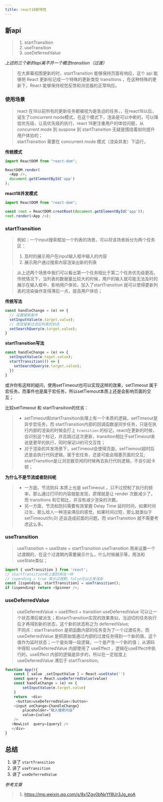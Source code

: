 ```yaml
---
title: react18新特性
---
```


## 新api
> 1. startTransition
> 2. useTransition
> 3. useDeferredValue

*上述的三个新的api离不开一个概念transition（过渡）*

> 在大屏幕视图更新的时，startTransition 能够保持页面有响应，这个 api 能够把 React 更新标记成一个特殊的更新类型 transitions ，在这种特殊的更新下，React 能够保持视觉反馈和浏览器的正常响应。

### 使用场景
> react 在18以前所有的更新任务都被视为是急迫的任务，，在react18以后，诞生了concurrent mode模式，在这个模式下，渲染是可以中断的，可以降低优先级，让高优先级的执行，react 18更注重用户的体验问题，从concurrent mode 到 suspone 到 startTransition 无疑是围绕着如何提升用户体验的；    
> startTransition 需要在 concurrent mode 模式（渲染并发）下运行，

**传统模式**
```javascript
import ReactDOM from "react-dom";

ReactDOM.render(
  <App />,
  document.getElementById('app')
);
```
**react18并发模式**
```javascript
import ReactDOM from "react-dom";

const root = ReactDOM.creatRoot(document.getElementById('app'));
root.render(<App />);
```

### startTransition
> 例如：一个input搜索框加一个列表的场景，可以将该场景拆分为两个任务区：   
> 1. 及时的展示用户在input输入框中输入的内容
> 2. 展示用户通过搜索内容渲染出新的列表

> 从上述两个场景中我们可以看出第一个任务相比于第二个任务优先级更高，传统情况下，当列表的数据量比较大的时候，用户的输入就可能无法及时的展示在输入框中，影响用户体验，加入了startTransition 就可以使得更新列表的渲染操作变得滞后一点，提高用户体验；

**传统写法**
```javascript
const handleChange = (e) => {
  // 设置搜索条件
  setInputValue(e.target.value);
  // 改变搜索过滤后列表的状态
  setSearchQuery(e.target.value);
}
```

**startTransition写法**
```javascript
const handleChange = (e) => {
  setInputValue(e.taget.value);
  startTransition(() => {
    setSearchQuery(e.target.value);
  })
}
```
或许你有这样的疑问，使用setTimeout也可以实现这样的效果，setTimeout 属于宏任务，而事件也是属于宏任务，所以setTiemout本质上还是会影响页面的交互；

比较setTimeout 和 startTransition的优劣：
> - setTimeout和startTransition处理上有一个本质的逻辑，setTimeout是异步宏任务，而 startTransition内部的回调函数是同步任务，只是在执行内部的渲染的时候会打上 `transition` 的标记，react在更新的时候，会识别这个标记，并且跳过这次更新，transition相比于setTimeout来说是更早的执行，同时保证UI的可交互性；
> - 对于渲染的并发场景下，setTimeout会使得页面，setTiemout超时后还是会执行代码逻辑，属于宏任务，还是可能会阻塞页面的交互; startTransition是让浏览器空闲的时候再去执行代码逻辑，不会引起卡顿；

**为什么不是节流或者防抖呢**
> - 一方面，节流防抖 本质上也是 setTimeout ，只不过控制了执行的频率，那么通过打印的内容就能发现，原理就是让 render 次数减少了。而 transitions 和它相比，并没有减少渲染的次数。
> - 另一方面，节流和防抖需要有效掌握 Delay Time 延时时间，如果时间过长，那么给人一种渲染滞后的感觉，如果时间过短，那么就类似于 setTimeout(fn,0) 还会造成前面的问题。而 startTransition 就不需要考虑这么多。

### useTransition
> useTransition = useState + startTransition
> useTransition 用来设置一个过渡期的，在这个过渡期内需要展示什么，什么时候展示等，用法和 useState类似；
```javascript
import { useTransition } from 'react';
// startTransition和上面的用法一样
// ispending = true 表示过渡期，false可以正常渲染
const [ispending, startTransition] = useTransition();
if (ispending) return <Spinner />;
```

### useDeferredValue
> useDeferredValue = useEffect + transition
> useDeferredValue 可以让一个状态滞后被派生；和startTransition实现的效果类似，当迫切的任务执行后才再得到新的状态，这个新的状态称之为 deferredValue;   
> 不同点：startTransition 是把函数内部的任务变为了一个过渡任务，而 useDeferredValue 是把原始值通过内部的过渡任务得到一个新的值，这个值作为延时状态；一个是处理一段逻辑，一个是产生一个新的值；
> 从源码中得知 useDeferredValue 内部使用了 useEffect ，逻辑在useEffect中执行的，useEffect 内部的逻辑是异步的，所以在一定程度上 useDeferredValue 滞后于 startTransition;

```javascript
function App(){
    const [ value ,setInputValue ] = React.useState('')
    const query = React.useDeferredValue(value)
    const handleChange = (e) => {
        setInputValue(e.target.value)
    }
    return  <div>
     <button>useDeferredValue</button>
    <input onChange={handleChange}
        placeholder="输入搜索内容"
        value={value}
    />
   <NewList  query={query} />
   </div>
}
```

## 总结
1. 讲了 `startTransition`
2. 讲了 `useTransition`
3. 讲了 `useDeferredValue`

*参考文章*      
> 1. https://mp.weixin.qq.com/s/8x1Zgv0bNxYf8Ur3Jg_eoA 
